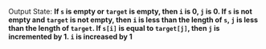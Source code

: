 Output State: **If `s` is empty or `target` is empty, then `i` is 0, `j` is 0. If `s` is not empty and `target` is not empty, then `i` is less than the length of `s`, `j` is less than the length of `target`. If `s[i]` is equal to `target[j]`, then `j` is incremented by 1. `i` is increased by 1**